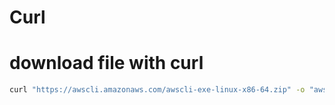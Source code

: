 # Curl

# download file with curl

```bash
curl "https://awscli.amazonaws.com/awscli-exe-linux-x86-64.zip" -o "awscliv2.zip"
```
